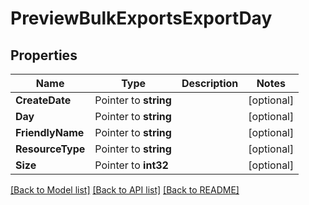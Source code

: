 # PreviewBulkExportsExportDay

## Properties

Name | Type | Description | Notes
------------ | ------------- | ------------- | -------------
**CreateDate** | Pointer to **string** |  | [optional] 
**Day** | Pointer to **string** |  | [optional] 
**FriendlyName** | Pointer to **string** |  | [optional] 
**ResourceType** | Pointer to **string** |  | [optional] 
**Size** | Pointer to **int32** |  | [optional] 

[[Back to Model list]](../README.md#documentation-for-models) [[Back to API list]](../README.md#documentation-for-api-endpoints) [[Back to README]](../README.md)


